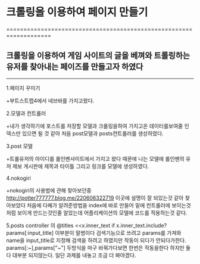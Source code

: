 # 크롤링을 이용하여 페이지 만들기
===================================================================
## 크롤링을 이용하여 게임 사이트의 글을 베껴와 트롤링하는 유저를 찾아내는 페이즈를 만들고자 하였다
--------------------------------------------------------------------
1.페이지 꾸미기


+부트스트랩4에서 네브바를 가지고왔다.


2.모델과 컨트롤러


+내가 생각하기에 포스트를 저장할 모델과 크롤링을하여 가지고온 데이터를보여줄 인덱스만 있으면
될 것 같아 처음 post모델과 posts컨트롤러를 생성하였다.


3.post 모델


+트롤유저의 아이디를 롤인벤사이트에서 가지고 왔다 때문에 나는 모델에 롤인벤의 유저 제보 게시판에 제목과 타이틀 그리고 링크를 모델에 생성하였다.


4.nokogiri


+nokogiri의 사용법에 관해 찾아보던중 http://potter777777.blog.me/220606322719 이곳에 설명이 잘 되있는것 같아 찾아보았다 처음에 다혜가 알려준방법을
index에 바로 만들어 밑에 컨트롤러에 보이는것 처럼 보이게 만드는것인줄 알았는데 어플리케이션의 모델에 코드를 적용하는것 같다.


5.posts controller 의  @titles <<x.inner_text if x.inner_text.include?params[:input_title] 이부분이 말썽이다 검색기능으로 쓰려고
params를 가져와 name을 input_title로 지정해 검색을 하려고 하였지만 작동이 되다가 안되다가한다.
params[:~],params["~"] 두방식을 마구 바꿔가다보면 한번은 작동을한다 하지만 둘다 대부분 되지않는다.
일단 과제를 내놓고 조금 더 봐야겠다.




